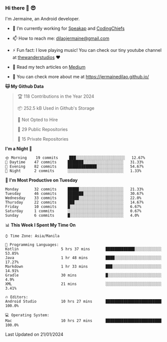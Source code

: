 ### Hi there 👋 😎
I'm Jermaine, an Android developer.

- 🔭 I’m currently working for [Speakap](https://www.speakap.com/) and [CodingChiefs](https://codingchiefs.com/en/)

- 📫 How to reach me: dilaojermaine@gmail.com

- ⚡ Fun fact: I love playing music! You can check our tiny youtube channel at [thewanderstudios](https://www.youtube.com/thewanderstudios) ♥️

- 📖 Read my tech articles on [Medium](https://jermainedilao.medium.com/)

- 👀 You can check more about me at https://jermainedilao.github.io/

<!--
**jermainedilao/jermainedilao** is a ✨ _special_ ✨ repository because its `README.md` (this file) appears on your GitHub profile.

Here are some ideas to get you started:

- 🔭 I’m currently working on ...
- 🌱 I’m currently learning ...
- 👯 I’m looking to collaborate on ...
- 🤔 I’m looking for help with ...
- 💬 Ask me about ...
- 📫 How to reach me: ...
- 😄 Pronouns: ...
- ⚡ Fun fact: ...
-->

<!--START_SECTION:waka-->
**🐱 My Github Data** 

> 🏆 118 Contributions in the Year 2024
 > 
> 📦 252.5 kB Used in Github's Storage 
 > 
> 🚫 Not Opted to Hire
 > 
> 📜 29 Public Repositories 
 > 
> 🔑 15 Private Repositories  
 > 
**I'm a Night 🦉** 

```text
🌞 Morning    19 commits     ███░░░░░░░░░░░░░░░░░░░░░░   12.67% 
🌆 Daytime    47 commits     ███████░░░░░░░░░░░░░░░░░░   31.33% 
🌃 Evening    82 commits     █████████████░░░░░░░░░░░░   54.67% 
🌙 Night      2 commits      ░░░░░░░░░░░░░░░░░░░░░░░░░   1.33%

```
📅 **I'm Most Productive on Tuesday** 

```text
Monday       32 commits     █████░░░░░░░░░░░░░░░░░░░░   21.33% 
Tuesday      46 commits     ███████░░░░░░░░░░░░░░░░░░   30.67% 
Wednesday    33 commits     █████░░░░░░░░░░░░░░░░░░░░   22.0% 
Thursday     22 commits     ███░░░░░░░░░░░░░░░░░░░░░░   14.67% 
Friday       10 commits     █░░░░░░░░░░░░░░░░░░░░░░░░   6.67% 
Saturday     1 commits      ░░░░░░░░░░░░░░░░░░░░░░░░░   0.67% 
Sunday       6 commits      █░░░░░░░░░░░░░░░░░░░░░░░░   4.0%

```


📊 **This Week I Spent My Time On** 

```text
⌚︎ Time Zone: Asia/Manila

💬 Programming Languages: 
Kotlin                   5 hrs 37 mins       █████████████░░░░░░░░░░░░   53.85% 
Java                     1 hr 48 mins        ████░░░░░░░░░░░░░░░░░░░░░   17.27% 
Markdown                 1 hr 33 mins        ███░░░░░░░░░░░░░░░░░░░░░░   14.91% 
Gradle                   30 mins             █░░░░░░░░░░░░░░░░░░░░░░░░   4.9% 
XML                      21 mins             ░░░░░░░░░░░░░░░░░░░░░░░░░   3.41%

🔥 Editors: 
Android Studio           10 hrs 27 mins      █████████████████████████   100.0%

💻 Operating System: 
Mac                      10 hrs 27 mins      █████████████████████████   100.0%

```


 Last Updated on 21/01/2024
<!--END_SECTION:waka-->
